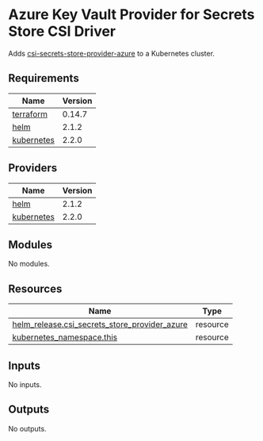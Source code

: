 # Azure Key Vault Provider for Secrets Store CSI Driver

Adds [csi-secrets-store-provider-azure](https://github.com/Azure/secrets-store-csi-driver-provider-azure) to a Kubernetes cluster.

## Requirements

| Name | Version |
|------|---------|
| <a name="requirement_terraform"></a> [terraform](#requirement\_terraform) | 0.14.7 |
| <a name="requirement_helm"></a> [helm](#requirement\_helm) | 2.1.2 |
| <a name="requirement_kubernetes"></a> [kubernetes](#requirement\_kubernetes) | 2.2.0 |

## Providers

| Name | Version |
|------|---------|
| <a name="provider_helm"></a> [helm](#provider\_helm) | 2.1.2 |
| <a name="provider_kubernetes"></a> [kubernetes](#provider\_kubernetes) | 2.2.0 |

## Modules

No modules.

## Resources

| Name | Type |
|------|------|
| [helm_release.csi_secrets_store_provider_azure](https://registry.terraform.io/providers/hashicorp/helm/2.1.2/docs/resources/release) | resource |
| [kubernetes_namespace.this](https://registry.terraform.io/providers/hashicorp/kubernetes/2.2.0/docs/resources/namespace) | resource |

## Inputs

No inputs.

## Outputs

No outputs.
